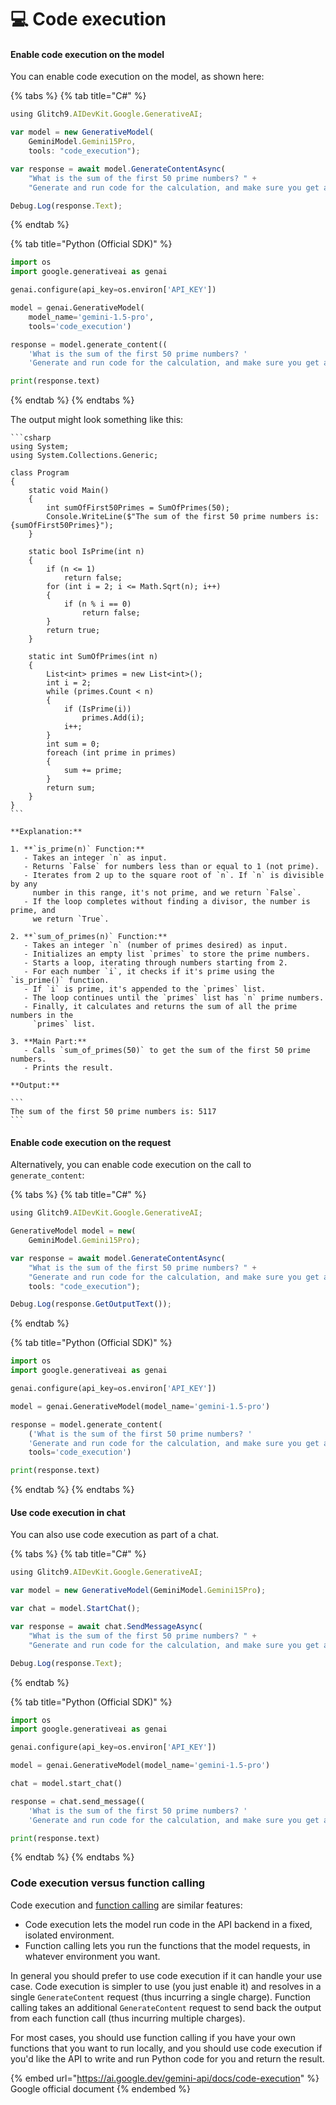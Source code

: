 # 💻 Code execution

#### Enable code execution on the model <a href="#enable-on-model" id="enable-on-model"></a>

You can enable code execution on the model, as shown here:

{% tabs %}
{% tab title="C#" %}
```javascript
using Glitch9.AIDevKit.Google.GenerativeAI;

var model = new GenerativeModel(
    GeminiModel.Gemini15Pro, 
    tools: "code_execution");

var response = await model.GenerateContentAsync(
    "What is the sum of the first 50 prime numbers? " +
    "Generate and run code for the calculation, and make sure you get all 50.");

Debug.Log(response.Text);
```
{% endtab %}

{% tab title="Python (Official SDK)" %}
```python
import os
import google.generativeai as genai

genai.configure(api_key=os.environ['API_KEY'])

model = genai.GenerativeModel(
    model_name='gemini-1.5-pro',
    tools='code_execution')

response = model.generate_content((
    'What is the sum of the first 50 prime numbers? '
    'Generate and run code for the calculation, and make sure you get all 50.'))

print(response.text)
```
{% endtab %}
{% endtabs %}

The output might look something like this:

````
```csharp
using System;
using System.Collections.Generic;

class Program
{
    static void Main()
    {
        int sumOfFirst50Primes = SumOfPrimes(50);
        Console.WriteLine($"The sum of the first 50 prime numbers is: {sumOfFirst50Primes}");
    }

    static bool IsPrime(int n)
    {
        if (n <= 1)
            return false;
        for (int i = 2; i <= Math.Sqrt(n); i++)
        {
            if (n % i == 0)
                return false;
        }
        return true;
    }

    static int SumOfPrimes(int n)
    {
        List<int> primes = new List<int>();
        int i = 2;
        while (primes.Count < n)
        {
            if (IsPrime(i))
                primes.Add(i);
            i++;
        }
        int sum = 0;
        foreach (int prime in primes)
        {
            sum += prime;
        }
        return sum;
    }
}
```

**Explanation:**

1. **`is_prime(n)` Function:**
   - Takes an integer `n` as input.
   - Returns `False` for numbers less than or equal to 1 (not prime).
   - Iterates from 2 up to the square root of `n`. If `n` is divisible by any
     number in this range, it's not prime, and we return `False`.
   - If the loop completes without finding a divisor, the number is prime, and
     we return `True`.

2. **`sum_of_primes(n)` Function:**
   - Takes an integer `n` (number of primes desired) as input.
   - Initializes an empty list `primes` to store the prime numbers.
   - Starts a loop, iterating through numbers starting from 2.
   - For each number `i`, it checks if it's prime using the `is_prime()` function.
   - If `i` is prime, it's appended to the `primes` list.
   - The loop continues until the `primes` list has `n` prime numbers.
   - Finally, it calculates and returns the sum of all the prime numbers in the
     `primes` list.

3. **Main Part:**
   - Calls `sum_of_primes(50)` to get the sum of the first 50 prime numbers.
   - Prints the result.

**Output:**

```
The sum of the first 50 prime numbers is: 5117
```
````

#### Enable code execution on the request <a href="#enable-on-request" id="enable-on-request"></a>

Alternatively, you can enable code execution on the call to `generate_content`:

{% tabs %}
{% tab title="C#" %}
```javascript
using Glitch9.AIDevKit.Google.GenerativeAI;

GenerativeModel model = new(
    GeminiModel.Gemini15Pro);

var response = await model.GenerateContentAsync(
    "What is the sum of the first 50 prime numbers? " +
    "Generate and run code for the calculation, and make sure you get all 50.",
    tools: "code_execution");

Debug.Log(response.GetOutputText());
```
{% endtab %}

{% tab title="Python (Official SDK)" %}
```python
import os
import google.generativeai as genai

genai.configure(api_key=os.environ['API_KEY'])

model = genai.GenerativeModel(model_name='gemini-1.5-pro')

response = model.generate_content(
    ('What is the sum of the first 50 prime numbers? '
    'Generate and run code for the calculation, and make sure you get all 50.'),
    tools='code_execution')

print(response.text)
```
{% endtab %}
{% endtabs %}

#### Use code execution in chat <a href="#code-in-chat" id="code-in-chat"></a>

You can also use code execution as part of a chat.

{% tabs %}
{% tab title="C#" %}
```javascript
using Glitch9.AIDevKit.Google.GenerativeAI;

var model = new GenerativeModel(GeminiModel.Gemini15Pro);

var chat = model.StartChat();

var response = await chat.SendMessageAsync(
    "What is the sum of the first 50 prime numbers? " +
    "Generate and run code for the calculation, and make sure you get all 50.");

Debug.Log(response.Text);
```
{% endtab %}

{% tab title="Python (Official SDK)" %}
```python
import os
import google.generativeai as genai

genai.configure(api_key=os.environ['API_KEY'])

model = genai.GenerativeModel(model_name='gemini-1.5-pro')

chat = model.start_chat()

response = chat.send_message((
    'What is the sum of the first 50 prime numbers? '
    'Generate and run code for the calculation, and make sure you get all 50.'))

print(response.text)
```
{% endtab %}
{% endtabs %}

### Code execution versus function calling <a href="#code-execution-vs-function-calling" id="code-execution-vs-function-calling"></a>

Code execution and [function calling](https://ai.google.dev/gemini-api/docs/function-calling) are similar features:

* Code execution lets the model run code in the API backend in a fixed, isolated environment.
* Function calling lets you run the functions that the model requests, in whatever environment you want.

In general you should prefer to use code execution if it can handle your use case. Code execution is simpler to use (you just enable it) and resolves in a single `GenerateContent` request (thus incurring a single charge). Function calling takes an additional `GenerateContent` request to send back the output from each function call (thus incurring multiple charges).

For most cases, you should use function calling if you have your own functions that you want to run locally, and you should use code execution if you'd like the API to write and run Python code for you and return the result.

{% embed url="https://ai.google.dev/gemini-api/docs/code-execution" %}
Google official document
{% endembed %}
